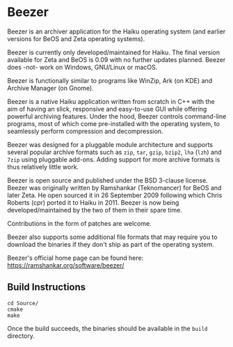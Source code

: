 # Beezer

Beezer is an archiver application for the Haiku operating system (and earlier versions for BeOS and Zeta operating systems). 

Beezer is currently only developed/maintained for Haiku. The final version available for Zeta and BeOS is 0.09 with no further updates planned. Beezer does -not- work on Windows, GNU/Linux or macOS.

Beezer is functionally similar to programs like WinZip, Ark (on KDE) and Archive Manager (on Gnome).

Beezer is a native Haiku application written from scratch in C++ with the aim of having an slick, responsive and easy-to-use GUI while offering powerful archiving features. Under the hood, Beezer controls command-line programs, most of which come pre-installed with the operating system, to seamlessly perform compression and decompression.

Beezer was designed for a pluggable module architecture and supports several popular archive formats such as `zip`, `tar`, `gzip`, `bzip2`, `lha` (`lzh`) and `7zip` using pluggable add-ons. Adding support for more archive formats is thus relatively little work.

Beezer is open source and published under the BSD 3-clause license. Beezer was originally written by Ramshankar (Teknomancer) for BeOS and later Zeta. He open sourced it in 26 September 2009 following which Chris Roberts (cpr) ported it to Haiku in 2011. Beezer is now being developed/maintained by the two of them in their spare time.

Contributions in the form of patches are welcome.

Beezer also supports some additional file formats that may require you to download the binaries if they don't ship as part of the operating system.

Beezer's official home page can be found here: https://ramshankar.org/software/beezer/

## Build Instructions

```
cd Source/
cmake
make
```
Once the build succeeds, the binaries should be available in the `build` directory.
